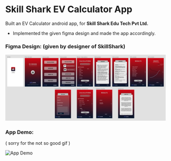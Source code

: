 # Skill Shark EV Calculator App

Built an EV Calculator android app, for **Skill Shark Edu Tech Pvt Ltd.**

- Implemented the given figma design and made the app accordingly.

### Figma Design: (given by designer of SkillShark)
![Figma Design](https://github.com/S-FK/skillShark-EV-Calc-App/blob/master/EV_Figma.png?raw=true)
  

### App Demo: 
  ( sorry for the not so good gif )
  
![App Demo](https://github.com/S-FK/skillShark-EV-Calc-App/blob/master/skillshark_Ev_app_gif.gif?raw=true)